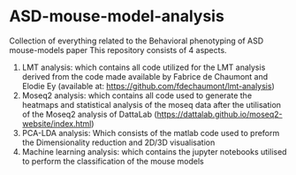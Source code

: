 # ASD-mouse-model-analysis
Collection of everything related to the Behavioral phenotyping of ASD mouse-models paper
This repository consists of 4 aspects.
1. LMT analysis: which contains all code utilized for the LMT analysis derived from the code made available by Fabrice de Chaumont and Elodie Ey (available at: https://github.com/fdechaumont/lmt-analysis)
2. Moseq2 analysis: which contains all code used to generate the heatmaps and statistical analysis of the moseq data after the utilisation of the Moseq2 analysis of DattaLab (https://dattalab.github.io/moseq2-website/index.html)
3. PCA-LDA analysis: Which consists of the matlab code used to preform the Dimensionality reduction and 2D/3D visualisation
4. Machine learning analysis: which contains the jupyter notebooks utilised to perform the classification of the mouse models
